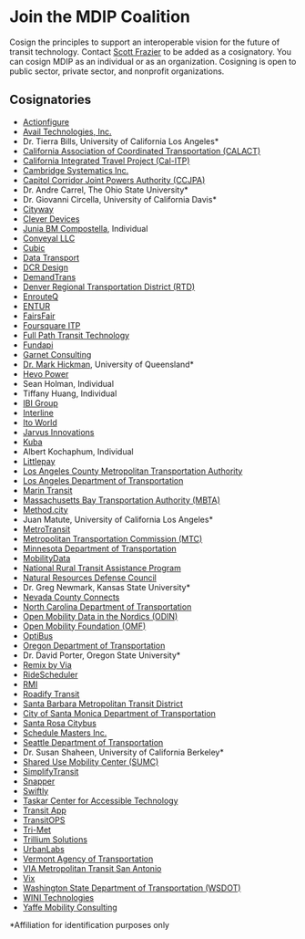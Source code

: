 # Join the MDIP Coalition

Cosign the principles to support an interoperable vision for the future of transit technology. Contact [Scott Frazier](mailto:scott.frazier@dot.ca.gov) to be added as a cosignatory. You can cosign MDIP as an individual or as an organization. Cosigning is open to public sector, private sector, and nonprofit organizations.

## Cosignatories

- [Actionfigure](https://actionfigure.ai/)
- [Avail Technologies, Inc.](https://availtec.com)
- Dr. Tierra Bills, University of California Los Angeles\*
- [California Association of Coordinated Transportation (CALACT)](http://calact.org)
- [California Integrated Travel Project (Cal-ITP)](http://calitp.org)
- [Cambridge Systematics Inc.](http://camsys.software/)
- [Capitol Corridor Joint Powers Authority (CCJPA)](http://capitolcorridor.org)
- Dr. Andre Carrel, The Ohio State University\*
- Dr. Giovanni Circella, University of California Davis\*
- [Cityway](https://cityway.io/)
- [Clever Devices](https://cleverdevices.com)
- [Junia BM Compostella](https://3rev.ucdavis.edu/people/junia-compostella), Individual
- [Conveyal LLC](http://conveyal.com)
- [Cubic](http://cubic.com)
- [Data Transport](https://data-transport.org/)
- [DCR Design](https://dcrdesign.net)
- [DemandTrans](http://demandtrans.com)
- [Denver Regional Transportation District (RTD)](https://www.rtd-denver.com/)
- [EnrouteQ](https://www.enrouteq.com/)
- [ENTUR](https://entur.no/)
- [FairsFair](https://www.fairsfair.org/)
- [Foursquare ITP](https://www.foursquareitp.com/)
- [Full Path Transit Technology](http://fullpath.io)
- [Fundapi](http://fundapi.org)
- [Garnet Consulting](http://www.garnetconsultingpdx.com)
- [Dr. Mark Hickman](https://researchers.uq.edu.au/researcher/2972), University of Queensland\*
- [Hevo Power](http://hevopower.com)
- Sean Holman, Individual
- Tiffany Huang, Individual
- [IBI Group](https://www.ibigroup.com)
- [Interline](https://interline.io)
- [Ito World](https://www.itoworld.com/)
- [Jarvus Innovations](https://jarv.us/)
- [Kuba](https://www.kubapay.com/)
- Albert Kochaphum, Individual
- [Littlepay](https://littlepay.com/)
- [Los Angeles County Metropolitan Transportation Authority](https://www.metro.net/)
- [Los Angeles Department of Transportation](https://ladot.lacity.org/)
- [Marin Transit](https://marintransit.org/)
- [Massachusetts Bay Transportation Authority (MBTA)](https://www.mbta.com/)
- [Method.city](https://method.city/)
- Juan Matute, University of California Los Angeles\*
- [MetroTransit](https://www.metrotransit.org/)
- [Metropolitan Transportation Commission (MTC)](http://bayareametro.gov)
- [Minnesota Department of Transportation](https://www.dot.state.mn.us/)
- [MobilityData](http://mobilitydata.org)
- [National Rural Transit Assistance Program](https://www.nationalrtap.org/)
- [Natural Resources Defense Council](http://www.nrdc.org)
- Dr. Greg Newmark, Kansas State University\*
- [Nevada County Connects](https://www.mynevadacounty.com/2257/Transit-Services)
- [North Carolina Department of Transportation](https://www.ncdot.gov/)
- [Open Mobility Data in the Nordics (ODIN)](https://nordicopenmobilitydata.eu/)
- [Open Mobility Foundation (OMF)](https://www.openmobilityfoundation.org/)
- [OptiBus](http://www.optibus.com)
- [Oregon Department of Transportation](https://www.oregon.gov/odot/Pages/index.aspx)
- Dr. David Porter, Oregon State University\*
- [Remix by Via](http://remix.com)
- [RideScheduler](http://ridescheduler.com/)
- [RMI](http://rmi.org)
- [Roadify Transit](https://www.roadify.com/)
- [Santa Barbara Metropolitan Transit District](http://sbmtd.gov)
- [City of Santa Monica Department of Transportation](https://santamonica.gov/)
- [Santa Rosa Citybus](https://srcity.org/1036/Transit-and-CityBus)
- [Schedule Masters Inc.](http://themasterscheduler.com)
- [Seattle Department of Transportation](https://www.seattle.gov/transportation)
- Dr. Susan Shaheen, University of California Berkeley\*
- [Shared Use Mobility Center (SUMC)](https://sharedusemobilitycenter.org/)
- [SimplifyTransit](https://www.simplifytransit.com/)
- [Snapper](https://www.snapper.co.nz/)
- [Swiftly](https://www.goswift.ly/)
- [Taskar Center for Accessible Technology](https://tcat.cs.washington.edu/)
- [Transit App](http://transitapp.com)
- [TransitOPS](https://transitops.co/)
- [Tri-Met](https://trimet.org/)
- [Trillium Solutions](https://trilliumtransit.com/)
- [UrbanLabs](https://urbanlabs.io)
- [Vermont Agency of Transportation](https://vtrans.vermont.gov/)
- [VIA Metropolitan Transit San Antonio](https://www.viainfo.net/)
- [Vix](https://vixtechnology.com/)
- [Washington State Department of Transportation (WSDOT)](https://wsdot.wa.gov/)
- [WINI Technologies](http://www.winitechnologies.com/)
- [Yaffe Mobility Consulting](http://ymobility.info)

\*Affiliation for identification purposes only
